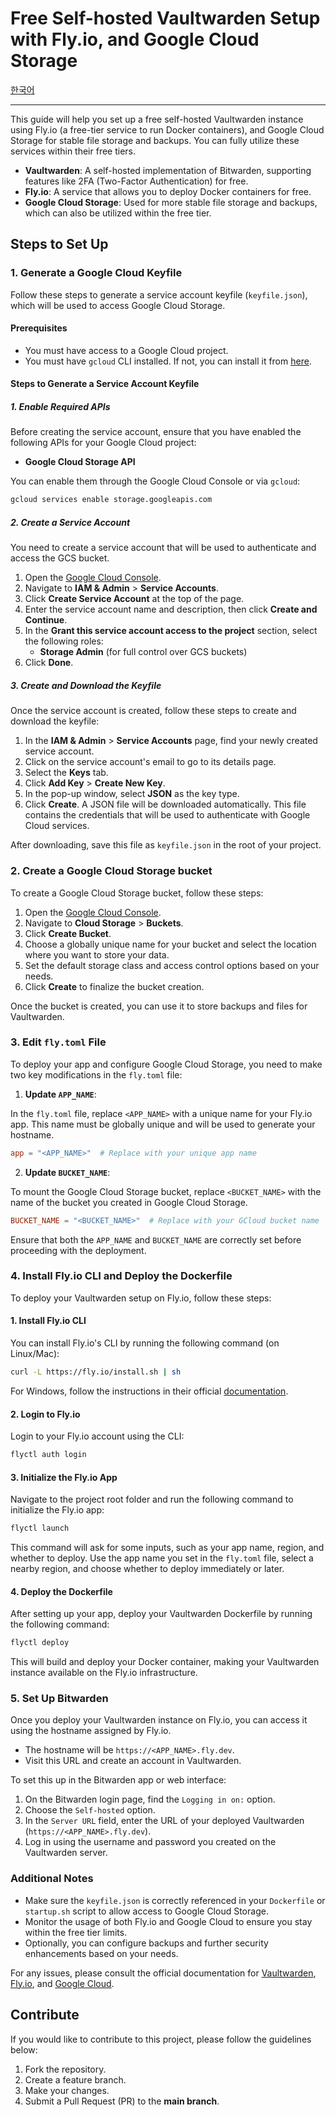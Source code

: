 # Free Self-hosted Vaultwarden Setup with Fly.io, and Google Cloud Storage

[한국어](docs/README.ko.md)

---

This guide will help you set up a free self-hosted Vaultwarden instance using Fly.io (a free-tier service to run Docker containers), and Google Cloud Storage for stable file storage and backups. You can fully utilize these services within their free tiers.

- **Vaultwarden**: A self-hosted implementation of Bitwarden, supporting features like 2FA (Two-Factor Authentication) for free.
- **Fly.io**: A service that allows you to deploy Docker containers for free.
- **Google Cloud Storage**: Used for more stable file storage and backups, which can also be utilized within the free tier.

## Steps to Set Up

### 1. Generate a Google Cloud Keyfile

Follow these steps to generate a service account keyfile (`keyfile.json`), which will be used to access Google Cloud Storage.

#### Prerequisites

- You must have access to a Google Cloud project.
- You must have `gcloud` CLI installed. If not, you can install it from [here](https://cloud.google.com/sdk/docs/install).

#### Steps to Generate a Service Account Keyfile

##### 1. Enable Required APIs

Before creating the service account, ensure that you have enabled the following APIs for your Google Cloud project:
- **Google Cloud Storage API**

You can enable them through the Google Cloud Console or via `gcloud`:

```bash
gcloud services enable storage.googleapis.com
```

##### 2. Create a Service Account

You need to create a service account that will be used to authenticate and access the GCS bucket.

1. Open the [Google Cloud Console](https://console.cloud.google.com/).
2. Navigate to **IAM & Admin** > **Service Accounts**.
3. Click **Create Service Account** at the top of the page.
4. Enter the service account name and description, then click **Create and Continue**.
5. In the **Grant this service account access to the project** section, select the following roles:
   - **Storage Admin** (for full control over GCS buckets)
6. Click **Done**.

##### 3. Create and Download the Keyfile

Once the service account is created, follow these steps to create and download the keyfile:

1. In the **IAM & Admin** > **Service Accounts** page, find your newly created service account.
2. Click on the service account's email to go to its details page.
3. Select the **Keys** tab.
4. Click **Add Key** > **Create New Key**.
5. In the pop-up window, select **JSON** as the key type.
6. Click **Create**. A JSON file will be downloaded automatically. This file contains the credentials that will be used to authenticate with Google Cloud services.

After downloading, save this file as `keyfile.json` in the root of your project.

### 2. Create a Google Cloud Storage bucket

To create a Google Cloud Storage bucket, follow these steps:

1. Open the [Google Cloud Console](https://console.cloud.google.com/).
2. Navigate to **Cloud Storage** > **Buckets**.
3. Click **Create Bucket**.
4. Choose a globally unique name for your bucket and select the location where you want to store your data.
5. Set the default storage class and access control options based on your needs.
6. Click **Create** to finalize the bucket creation.

Once the bucket is created, you can use it to store backups and files for Vaultwarden.

### 3. Edit `fly.toml` File

To deploy your app and configure Google Cloud Storage, you need to make two key modifications in the `fly.toml` file:

1. **Update `APP_NAME`**:

In the `fly.toml` file, replace `<APP_NAME>` with a unique name for your Fly.io app. This name must be globally unique and will be used to generate your hostname.

```toml
app = "<APP_NAME>"  # Replace with your unique app name
```

2. **Update `BUCKET_NAME`**:

To mount the Google Cloud Storage bucket, replace `<BUCKET_NAME>` with the name of the bucket you created in Google Cloud Storage.

```toml
BUCKET_NAME = "<BUCKET_NAME>"  # Replace with your GCloud bucket name
```

Ensure that both the `APP_NAME` and `BUCKET_NAME` are correctly set before proceeding with the deployment.

### 4. Install Fly.io CLI and Deploy the Dockerfile

To deploy your Vaultwarden setup on Fly.io, follow these steps:

#### 1. Install Fly.io CLI

You can install Fly.io's CLI by running the following command (on Linux/Mac):

```bash
curl -L https://fly.io/install.sh | sh
```

For Windows, follow the instructions in their official [documentation](https://fly.io/docs/hands-on/install-flyctl/).

#### 2. Login to Fly.io

Login to your Fly.io account using the CLI:

```bash
flyctl auth login
```

#### 3. Initialize the Fly.io App

Navigate to the project root folder and run the following command to initialize the Fly.io app:

```bash
flyctl launch
```

This command will ask for some inputs, such as your app name, region, and whether to deploy. Use the app name you set in the `fly.toml` file, select a nearby region, and choose whether to deploy immediately or later.

#### 4. Deploy the Dockerfile

After setting up your app, deploy your Vaultwarden Dockerfile by running the following command:

```bash
flyctl deploy
```

This will build and deploy your Docker container, making your Vaultwarden instance available on the Fly.io infrastructure.

### 5. Set Up Bitwarden

Once you deploy your Vaultwarden instance on Fly.io, you can access it using the hostname assigned by Fly.io.

- The hostname will be `https://<APP_NAME>.fly.dev`.
- Visit this URL and create an account in Vaultwarden.

To set this up in the Bitwarden app or web interface:
1. On the Bitwarden login page, find the `Logging in on:` option.
2. Choose the `Self-hosted` option.
3. In the `Server URL` field, enter the URL of your deployed Vaultwarden (`https://<APP_NAME>.fly.dev`).
4. Log in using the username and password you created on the Vaultwarden server.

### Additional Notes

- Make sure the `keyfile.json` is correctly referenced in your `Dockerfile` or `startup.sh` script to allow access to Google Cloud Storage.
- Monitor the usage of both Fly.io and Google Cloud to ensure you stay within the free tier limits.
- Optionally, you can configure backups and further security enhancements based on your needs.

For any issues, please consult the official documentation for [Vaultwarden](https://github.com/dani-garcia/vaultwarden), [Fly.io](https://fly.io/docs/), and [Google Cloud](https://cloud.google.com/).

## Contribute

If you would like to contribute to this project, please follow the guidelines below:

1. Fork the repository.
2. Create a feature branch.
3. Make your changes.
4. Submit a Pull Request (PR) to the **main branch**.